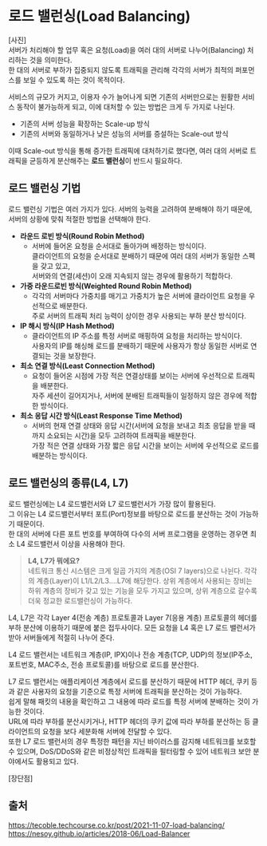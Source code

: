 # 로드 밸런싱(Load Balancing)
[사진]  
서버가 처리해야 할 업무 혹은 요청(Load)을 여러 대의 서버로 나누어(Balancing) 처리하는 것을 의미한다.  
한 대의 서버로 부하가 집중되지 않도록 트래픽을 관리해 각각의 서버가 최적의 퍼포먼스를 보일 수 있도록 하는 것이 목적이다.

서비스의 규모가 커지고, 이용자 수가 늘어나게 되면 기존의 서버만으로는 원활한 서비스 동작이 불가능하게 되고, 이에 대처할 수 있는 방법은 크게 두 가지로 나뉜다.

- 기존의 서버 성능을 확장하는 Scale-up 방식
- 기존의 서버와 동일하거나 낮은 성능의 서버를 증설하는 Scale-out 방식

이때 Scale-out 방식을 통해 증가한 트래픽에 대처하기로 했다면, 여러 대의 서버로 트래픽을 균등하게 분산해주는 **로드 밸런싱**이 반드시 필요하다.

## 로드 밸런싱 기법
로드 밸런싱 기법은 여러 가지가 있다. 서버의 능력을 고려하여 분배해야 하기 때문에, 서버의 상황에 맞춰 적절한 방법을 선택해야 한다.
- **라운드 로빈 방식(Round Robin Method)**
    - 서버에 들어온 요청을 순서대로 돌아가며 배정하는 방식이다.  
      클라이언트의 요청을 순서대로 분배하기 때문에 여러 대의 서버가 동일한 스펙을 갖고 있고,  
      서버와의 연결(세션)이 오래 지속되지 않는 경우에 활용하기 적합하다.
- **가중 라운드로빈 방식(Weighted Round Robin Method)**
    - 각각의 서버마다 가중치를 매기고 가중치가 높은 서버에 클라이언트 요청을 우선적으로 배분한다.  
      주로 서버의 트래픽 처리 능력이 상이한 경우 사용되는 부하 분산 방식이다.
- **IP 해시 방식(IP Hash Method)**
    - 클라이언트의 IP 주소를 특정 서버로 매핑하여 요청을 처리하는 방식이다.  
      사용자의 IP를 해싱해 로드를 분배하기 때문에 사용자가 항상 동일한 서버로 연결되는 것을 보장한다.
- **최소 연결 방식(Least Connection Method)**
    - 요청이 들어온 시점에 가장 적은 연결상태를 보이는 서버에 우선적으로 트래픽을 배분한다.  
      자주 세션이 길어지거나, 서버에 분배된 트래픽들이 일정하지 않은 경우에 적합한 방식이다.
- **최소 응답 시간 방식(Least Response Time Method)**
    - 서버의 현재 연결 상태와 응답 시간(서버에 요청을 보내고 최초 응답을 받을 때까지 소요되는 시간)을 모두 고려하여 트래픽을 배분한다.  
    가장 적은 연결 상태와 가장 짧은 응답 시간을 보이는 서버에 우선적으로 로드를 배분하는 방식이다.

## 로드 밸런싱의 종류(L4, L7)

로드 밸런싱에는 L4 로드밸런서와 L7 로드밸런서가 가장 많이 활용된다.  
그 이유는 L4 로드밸런서부터 포트(Port)정보를 바탕으로 로드를 분산하는 것이 가능하기 때문이다.  
한 대의 서버에 다른 포트 번호를 부여하여 다수의 서버 프로그램을 운영하는 경우면 최소 L4 로드밸런서 이상을 사용해야 한다.

> **L4, L7가 뭐에요?**  
네트워크 통신 시스템은 크게 일곱 가지의 계층(OSI 7 layers)으로 나뉜다. 각각의 계층(Layer)이 L1/L2/L3‥‥L7에 해당한다. 상위 계층에서 사용되는 장비는 하위 계층의 장비가 갖고 있는 기능을 모두 가지고 있으며, 상위 계층으로 갈수록 더욱 정교한 로드밸런싱이 가능하다.

L4, L7은 각각 Layer 4(전송 계층) 프로토콜과 Layer 7(응용 계층) 프로토콜의 헤더를 부하 분산에 이용하기 때문에 붙은 접두사이다. 모든 요청을 L4 혹은 L7 로드 밸런서가 받아 서버들에게 적절히 나누어 준다.

L4 로드 밸런서는 네트워크 계층(IP, IPX)이나 전송 계층(TCP, UDP)의 정보(IP주소, 포트번호, MAC주소, 전송 프로토콜)를 바탕으로 로드를 분산한다.

L7 로드 밸런서는 애플리케이션 계층에서 로드를 분산하기 때문에 HTTP 헤더, 쿠키 등과 같은 사용자의 요청을 기준으로 특정 서버에 트래픽을 분산하는 것이 가능하다.  
쉽게 말해 패킷의 내용을 확인하고 그 내용에 따라 로드를 특정 서버에 분배하는 것이 가능한 것이다.  
URL에 따라 부하를 분산시키거나, HTTP 헤더의 쿠키 값에 따라 부하를 분산하는 등 클라이언트의 요청을 보다 세분화해 서버에 전달할 수 있다.  
또한 L7 로드 밸런서의 경우 특정한 패턴을 지닌 바이러스를 감지해 네트워크를 보호할 수 있으며, DoS/DDoS와 같은 비정상적인 트래픽을 필터링할 수 있어 네트워크 보안 분야에서도 활용되고 있다.

[장단점]

## 출처
https://tecoble.techcourse.co.kr/post/2021-11-07-load-balancing/  
https://nesoy.github.io/articles/2018-06/Load-Balancer


